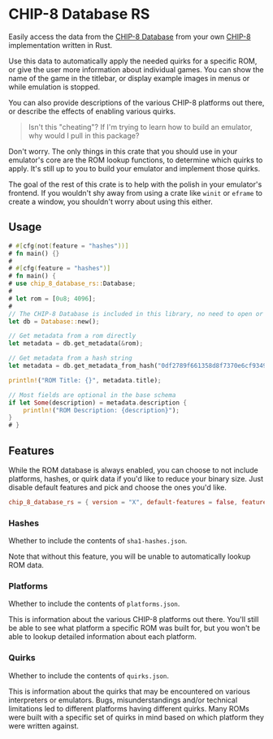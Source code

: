 # CHIP-8 Database RS

Easily access the data from the [CHIP-8 Database][] from your own [CHIP-8] implementation written in Rust.

Use this data to automatically apply the needed quirks for a specific ROM, or give the user more information about individual games. You can show the name of the game in the titlebar, or display example images in menus or while emulation is stopped.

You can also provide descriptions of the various CHIP-8 platforms out there, or describe the effects of enabling various quirks.

> Isn't this "cheating"? If I'm trying to learn how to build an emulator, why would I pull in this package?

Don't worry. The only things in this crate that you should use in your emulator's core are the ROM lookup functions, to determine which quirks to apply. It's still up to you to build your emulator and implement those quirks.

The goal of the rest of this crate is to help with the polish in your emulator's frontend. If you wouldn't shy away from using a crate like `winit` or `eframe` to create a window, you shouldn't worry about using this either.

## Usage

```rust
# #[cfg(not(feature = "hashes"))]
# fn main() {}
#
# #[cfg(feature = "hashes")]
# fn main() {
# use chip_8_database_rs::Database;
#
# let rom = [0u8; 4096];
#
// The CHIP-8 Database is included in this library, no need to open or download files
let db = Database::new();

// Get metadata from a rom directly
let metadata = db.get_metadata(&rom);

// Get metadata from a hash string
let metadata = db.get_metadata_from_hash("0df2789f661358d8f7370e6cf93490c5bcd44b01").unwrap();

println!("ROM Title: {}", metadata.title);

// Most fields are optional in the base schema
if let Some(description) = metadata.description {
    println!("ROM Description: {description}");
}
# }
```

## Features

While the ROM database is always enabled, you can choose to not include platforms, hashes, or quirk data if you'd like to reduce your binary size. Just disable default features and pick and choose the ones you'd like.

```toml
chip_8_database_rs = { version = "X", default-features = false, features = ["hashes"]}
```

### Hashes

Whether to include the contents of `sha1-hashes.json`.

Note that without this feature, you will be unable to automatically lookup ROM data.

### Platforms

Whether to include the contents of `platforms.json`.

This is information about the various CHIP-8 platforms out there. You'll still be able to see what platform a specific ROM was built for, but you won't be able to lookup detailed information about each platform.

### Quirks

Whether to include the contents of `quirks.json`.

This is information about the quirks that may be encountered on various interpreters or emulators. Bugs, misunderstandings and/or technical limitations led to different platforms having different quirks. Many ROMs were built with a specific set of quirks in mind based on which platform they were written against.


[CHIP-8]: https://chip-8.github.io/links/
[CHIP-8 Database]: https://github.com/chip-8/chip-8-database
